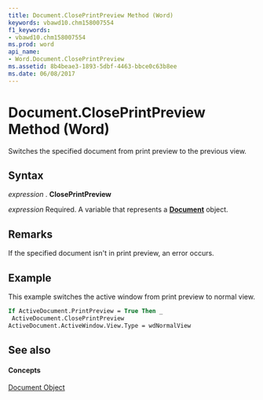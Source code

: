 ```yaml
---
title: Document.ClosePrintPreview Method (Word)
keywords: vbawd10.chm158007554
f1_keywords:
- vbawd10.chm158007554
ms.prod: word
api_name:
- Word.Document.ClosePrintPreview
ms.assetid: 8b4beae3-1893-5dbf-4463-bbce0c63b8ee
ms.date: 06/08/2017
---
```



# Document.ClosePrintPreview Method (Word)

Switches the specified document from print preview to the previous view.


## Syntax

 _expression_ . **ClosePrintPreview**

 _expression_ Required. A variable that represents a **[Document](Word.Document.md)** object.


## Remarks

If the specified document isn't in print preview, an error occurs.


## Example

This example switches the active window from print preview to normal view.


```vb
If ActiveDocument.PrintPreview = True Then _ 
 ActiveDocument.ClosePrintPreview 
ActiveDocument.ActiveWindow.View.Type = wdNormalView
```


## See also


#### Concepts


[Document Object](Word.Document.md)

